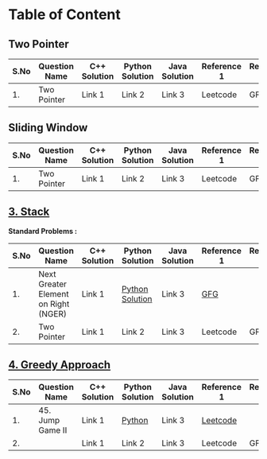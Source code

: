 # Table of Content

## Two Pointer

|S.No|Question Name|C++ Solution|Python Solution|Java Solution|Reference 1|Reference 2|Reference 3|
|---|---|---|---|---|---|---|---|
|1.|Two Pointer|Link 1|Link 2|Link 3|Leetcode|GFG||

## Sliding Window

|S.No|Question Name|C++ Solution|Python Solution|Java Solution|Reference 1|Reference 2|Reference 3|
|---|---|---|---|---|---|---|---|
|1.|Two Pointer|Link 1|Link 2|Link 3|Leetcode|GFG||

## [3. Stack](3-Stack/)

**Standard Problems :**

|S.No|Question Name|C++ Solution|Python Solution|Java Solution|Reference 1|Reference 2|Reference 3|
|---|---|---|---|---|---|---|---|
|1.|Next Greater Element on Right (NGER)|Link 1|[Python Solution](3-Stack/1-Next_Greater_Element_Right.md)|Link 3|[GFG](https://practice.geeksforgeeks.org/problems/next-larger-element-1587115620/1)|||
|2.|Two Pointer|Link 1|Link 2|Link 3|Leetcode|GFG||

## [4. Greedy Approach](/4-Greedy_Approach/)

|S.No|Question Name|C++ Solution|Python Solution|Java Solution|Reference 1|Reference 2|Reference 3|
|---|---|---|---|---|---|---|---|
|1.|45. Jump Game II|Link 1|[Python](/4-Greedy_Approach/1-45_Jump_Game_2.md)|Link 3|[Leetcode](https://leetcode.com/problems/jump-game-ii/)|||
|2.||Link 1|Link 2|Link 3|Leetcode|GFG||
